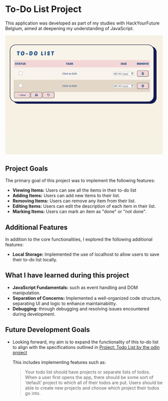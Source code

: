 # To-Do List Project

This application was developed as part of my studies with HackYourFuture Belgium, 
aimed at deepening my understanding of JavaScript.

![screenshot](./client/public/Screenshot.png)

## Project Goals

The primary goal of this project was to implement the following features:

- **Viewing Items:** Users can see all the items in their to-do list
- **Adding Items:** Users can add new items to their list.
- **Removing Items:** Users can remove any item from their list.
- **Editing Items:** Users can edit the description of each item in their list.
- **Marking Items:** Users can mark an item as "done" or "not done".

## Additional Features

In addition to the core functionalities, I explored the following additional
features:

- **Local Storage:** Implemented the use of localhost to allow users to save
  their to-do list locally.

## What I have learned during this project

- **JavaScript Fundamentals:** such as event handling and DOM manipulation.
- **Separation of Concerns:** Implemented a well-organized code structure,
  separating UI and logic to enhance maintainability.
- **Debugging:** through debugging and resolving issues encountered during
  development.

## Future Development Goals

- Looking forward, my aim is to expand the functionality of this to-do list to
  align with the specifications outlined in
  [Project: Todo List by the odin project](https://www.theodinproject.com/lessons/node-path-javascript-todo-list#project-solution)

  This includes implementing features such as:

  > Your todo list should have projects or separate lists of todos. When a user
  > first opens the app, there should be some sort of ‘default’ project to which
  > all of their todos are put. Users should be able to create new projects and
  > choose which project their todos go into.
